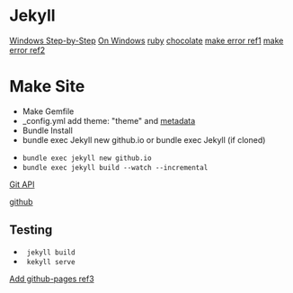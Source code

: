 # Jekyll

[Windows Step-by-Step](https://jekyllrb.com/docs/installation/windows/)
[On Windows](https://jekyllrb.com/docs/installation/windows/)
[ruby](https://rubyinstaller.org/downloads/)
[chocolate](https://chocolatey.org/docs/installation)
[make error ref1](https://github.com/jekyll/jekyll/issues/6827)
[make error ref2](https://stackoverflow.com/questions/32127524/how-to-install-and-use-make-in-windows)

# Make Site

  - Make Gemfile 
  - _config.yml add theme: "theme" and [metadata](https://github.com/DIYbiosphere/sphere/issues/140)
  - Bundle Install
  - bundle exec Jekyll new github.io or bundle exec Jekyll (if cloned)

  * ```bundle exec jekyll new github.io```
  * ```bundle exec jekyll build --watch --incremental```
  
  [Git API](https://github.com/github/pages-gem/issues/399)
  
  [github](https://help.github.com/en/articles/setting-up-your-github-pages-site-locally-with-jekyll)

## Testing

  - ``` jekyll build```
  - ``` kekyll serve```
  
  [Add github-pages ref3](http://kbroman.org/simple_site/pages/local_test.html)
  
  